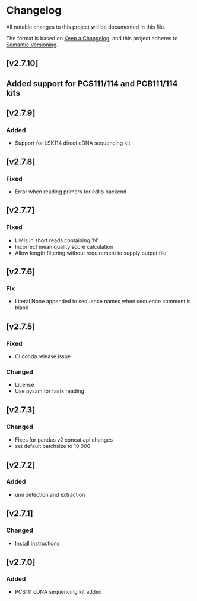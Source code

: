 # Changelog
All notable changes to this project will be documented in this file.

The format is based on [Keep a Changelog](https://keepachangelog.com/en/1.0.0/),
and this project adheres to [Semantic Versioning](https://semver.org/spec/v2.0.0.html).

## [v2.7.10]
## Added support for PCS111/114 and PCB111/114 kits

## [v2.7.9]
### Added
- Support for LSK114 direct cDNA sequencing kit
## [v2.7.8]
### Fixed 
- Error when reading primers for edlib backend

## [v2.7.7]
### Fixed
- UMIs in short reads containing 'N'
- Incorrect mean quality score calculation
- Allow length filtering without requirement to supply output file

## [v2.7.6]
### Fix
- Literal None appended to sequence names when sequence comment is blank

## [v2.7.5]
### Fixed
- CI conda release issue 
### Changed
- License
- Use pysam for fastx reading

## [v2.7.3]
### Changed
- Fixes for pandas v2 concat api changes
- set default batchsize to 10,000

## [v2.7.2]
### Added
- umi detection and extraction

## [v2.7.1]
### Changed
- Install instructions

## [v2.7.0]
### Added
- PCS111 cDNA sequencing kit added
